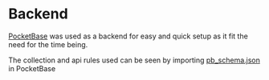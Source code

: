 # Backend

[PocketBase](https://pocketbase.io/) was used as a backend for easy and quick setup as it fit the need for the time being.

The collection and api rules used can be seen by importing [pb_schema.json](./pb_schema.json) in PocketBase